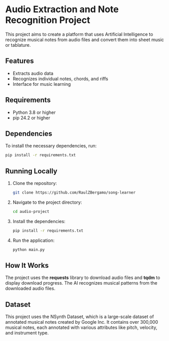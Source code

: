
# Audio Extraction and Note Recognition Project

This project aims to create a platform that uses Artificial Intelligence to recognize musical notes from audio files and convert them into sheet music or tablature.

## Features
- Extracts audio data
- Recognizes individual notes, chords, and riffs
- Interface for music learning

## Requirements

- Python 3.8 or higher
- pip 24.2 or higher

## Dependencies

To install the necessary dependencies, run:

```bash
pip install -r requirements.txt
```

## Running Locally

1. Clone the repository:
   ```bash
   git clone https://github.com/RaulZBergamo/song-learner
   ```

2. Navigate to the project directory:
   ```bash
   cd audio-project
   ```

3. Install the dependencies:
   ```bash
   pip install -r requirements.txt
   ```

4. Run the application:
   ```bash
   python main.py
   ```

## How It Works

The project uses the **requests** library to download audio files and **tqdm** to display download progress. The AI recognizes musical patterns from the downloaded audio files.

## Dataset

This project uses the NSynth Dataset, which is a large-scale dataset of annotated musical notes created by Google Inc. It contains over 300,000 musical notes, each annotated with various attributes like pitch, velocity, and instrument type.